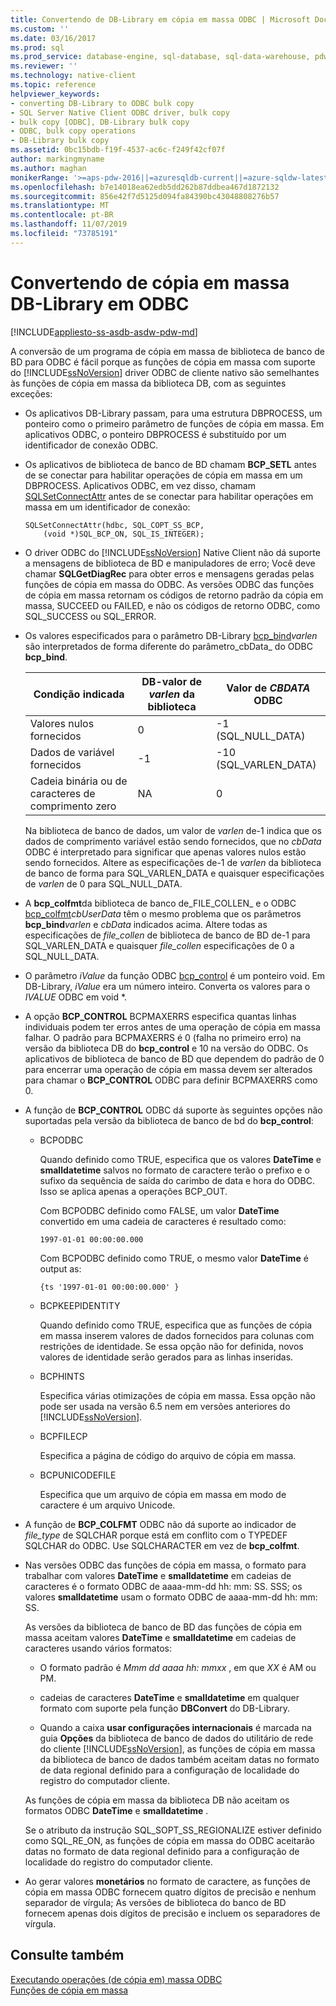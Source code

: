 ```yaml
---
title: Convertendo de DB-Library em cópia em massa ODBC | Microsoft Docs
ms.custom: ''
ms.date: 03/16/2017
ms.prod: sql
ms.prod_service: database-engine, sql-database, sql-data-warehouse, pdw
ms.reviewer: ''
ms.technology: native-client
ms.topic: reference
helpviewer_keywords:
- converting DB-Library to ODBC bulk copy
- SQL Server Native Client ODBC driver, bulk copy
- bulk copy [ODBC], DB-Library bulk copy
- ODBC, bulk copy operations
- DB-Library bulk copy
ms.assetid: 0bc15bdb-f19f-4537-ac6c-f249f42cf07f
author: markingmyname
ms.author: maghan
monikerRange: '>=aps-pdw-2016||=azuresqldb-current||=azure-sqldw-latest||>=sql-server-2016||=sqlallproducts-allversions||>=sql-server-linux-2017||=azuresqldb-mi-current'
ms.openlocfilehash: b7e14018ea62edb5dd262b87ddbea467d1872132
ms.sourcegitcommit: 856e42f7d5125d094fa84390bc43048808276b57
ms.translationtype: MT
ms.contentlocale: pt-BR
ms.lasthandoff: 11/07/2019
ms.locfileid: "73785191"
---
```

# <a name="converting-from-db-library-to-odbc-bulk-copy"></a>Convertendo de cópia em massa DB-Library em ODBC
[!INCLUDE[appliesto-ss-asdb-asdw-pdw-md](../../includes/appliesto-ss-asdb-asdw-pdw-md.md)]

  A conversão de um programa de cópia em massa de biblioteca de banco de BD para ODBC é fácil porque as funções de cópia em massa com suporte do [!INCLUDE[ssNoVersion](../../includes/ssnoversion-md.md)] driver ODBC de cliente nativo são semelhantes às funções de cópia em massa da biblioteca DB, com as seguintes exceções:  
  
-   Os aplicativos DB-Library passam, para uma estrutura DBPROCESS, um ponteiro como o primeiro parâmetro de funções de cópia em massa. Em aplicativos ODBC, o ponteiro DBPROCESS é substituído por um identificador de conexão ODBC.  
  
-   Os aplicativos de biblioteca de banco de BD chamam **BCP_SETL** antes de se conectar para habilitar operações de cópia em massa em um DBPROCESS. Aplicativos ODBC, em vez disso, chamam [SQLSetConnectAttr](../../relational-databases/native-client-odbc-api/sqlsetconnectattr.md) antes de se conectar para habilitar operações em massa em um identificador de conexão:  
  
    ```  
    SQLSetConnectAttr(hdbc, SQL_COPT_SS_BCP,  
        (void *)SQL_BCP_ON, SQL_IS_INTEGER);  
    ```  
  
-   O driver ODBC do [!INCLUDE[ssNoVersion](../../includes/ssnoversion-md.md)] Native Client não dá suporte a mensagens de biblioteca de BD e manipuladores de erro; Você deve chamar **SQLGetDiagRec** para obter erros e mensagens geradas pelas funções de cópia em massa do ODBC. As versões ODBC das funções de cópia em massa retornam os códigos de retorno padrão da cópia em massa, SUCCEED ou FAILED, e não os códigos de retorno ODBC, como SQL_SUCCESS ou SQL_ERROR.  
  
-   Os valores especificados para o parâmetro DB-Library [bcp_bind](../../relational-databases/native-client-odbc-extensions-bulk-copy-functions/bcp-bind.md)*varlen* são interpretados de forma diferente do parâmetro_cbData_ do ODBC **bcp_bind**.  
  
    |Condição indicada|DB-valor de *varlen* da biblioteca|Valor de *CBDATA* ODBC|  
    |-------------------------|--------------------------------|-------------------------|  
    |Valores nulos fornecidos|0|-1 (SQL_NULL_DATA)|  
    |Dados de variável fornecidos|-1|-10 (SQL_VARLEN_DATA)|  
    |Cadeia binária ou de caracteres de comprimento zero|NA|0|  
  
     Na biblioteca de banco de dados, um valor de *varlen* de-1 indica que os dados de comprimento variável estão sendo fornecidos, que no *cbData* ODBC é interpretado para significar que apenas valores nulos estão sendo fornecidos. Altere as especificações de-1 de *varlen* da biblioteca de banco de forma para SQL_VARLEN_DATA e quaisquer especificações de *varlen* de 0 para SQL_NULL_DATA.  
  
-   A **bcp_colfmt**da biblioteca de banco de_FILE_COLLEN_ e o ODBC [bcp_colfmt](../../relational-databases/native-client-odbc-extensions-bulk-copy-functions/bcp-colfmt.md)*cbUserData* têm o mesmo problema que os parâmetros **bcp_bind**_varlen_ e *cbData* indicados acima. Altere todas as especificações de *file_collen* de biblioteca de banco de BD de-1 para SQL_VARLEN_DATA e quaisquer *file_collen* especificações de 0 a SQL_NULL_DATA.  
  
-   O parâmetro *iValue* da função ODBC [bcp_control](../../relational-databases/native-client-odbc-extensions-bulk-copy-functions/bcp-control.md) é um ponteiro void. Em DB-Library, *iValue* era um número inteiro. Converta os valores para o *IVALUE* ODBC em void *.  
  
-   A opção **BCP_CONTROL** BCPMAXERRS especifica quantas linhas individuais podem ter erros antes de uma operação de cópia em massa falhar. O padrão para BCPMAXERRS é 0 (falha no primeiro erro) na versão da biblioteca DB do **bcp_control** e 10 na versão do ODBC. Os aplicativos de biblioteca de banco de BD que dependem do padrão de 0 para encerrar uma operação de cópia em massa devem ser alterados para chamar o **BCP_CONTROL** ODBC para definir BCPMAXERRS como 0.  
  
-   A função de **BCP_CONTROL** ODBC dá suporte às seguintes opções não suportadas pela versão da biblioteca de banco de bd do **bcp_control**:  
  
    -   BCPODBC  
  
         Quando definido como TRUE, especifica que os valores **DateTime** e **smalldatetime** salvos no formato de caractere terão o prefixo e o sufixo da sequência de saída do carimbo de data e hora do ODBC. Isso se aplica apenas a operações BCP_OUT.  
  
         Com BCPODBC definido como FALSE, um valor **DateTime** convertido em uma cadeia de caracteres é resultado como:  
  
        ```  
        1997-01-01 00:00:00.000  
        ```  
  
         Com BCPODBC definido como TRUE, o mesmo valor **DateTime** é output as:  
  
        ```  
        {ts '1997-01-01 00:00:00.000' }  
        ```  
  
    -   BCPKEEPIDENTITY  
  
         Quando definido como TRUE, especifica que as funções de cópia em massa inserem valores de dados fornecidos para colunas com restrições de identidade. Se essa opção não for definida, novos valores de identidade serão gerados para as linhas inseridas.  
  
    -   BCPHINTS  
  
         Especifica várias otimizações de cópia em massa. Essa opção não pode ser usada na versão 6.5 nem em versões anteriores do [!INCLUDE[ssNoVersion](../../includes/ssnoversion-md.md)].  
  
    -   BCPFILECP  
  
         Especifica a página de código do arquivo de cópia em massa.  
  
    -   BCPUNICODEFILE  
  
         Especifica que um arquivo de cópia em massa em modo de caractere é um arquivo Unicode.  
  
-   A função de **BCP_COLFMT** ODBC não dá suporte ao indicador de *file_type* de SQLCHAR porque está em conflito com o TYPEDEF SQLCHAR do ODBC. Use SQLCHARACTER em vez de **bcp_colfmt**.  
  
-   Nas versões ODBC das funções de cópia em massa, o formato para trabalhar com valores **DateTime** e **smalldatetime** em cadeias de caracteres é o formato ODBC de aaaa-mm-dd hh: mm: SS. SSS; os valores **smalldatetime** usam o formato ODBC de aaaa-mm-dd hh: mm: SS.  
  
     As versões da biblioteca de banco de BD das funções de cópia em massa aceitam valores **DateTime** e **smalldatetime** em cadeias de caracteres usando vários formatos:  
  
    -   O formato padrão é *Mmm dd aaaa hh: mmxx* , em que *XX* é AM ou PM.  
  
    -   cadeias de caracteres **DateTime** e **smalldatetime** em qualquer formato com suporte pela função **DBConvert** do DB-Library.  
  
    -   Quando a caixa **usar configurações internacionais** é marcada na guia **Opções** da biblioteca de banco de dados do utilitário de rede do cliente [!INCLUDE[ssNoVersion](../../includes/ssnoversion-md.md)], as funções de cópia em massa da biblioteca de banco de dados também aceitam datas no formato de data regional definido para a configuração de localidade do registro do computador cliente.  
  
     As funções de cópia em massa da biblioteca DB não aceitam os formatos ODBC **DateTime** e **smalldatetime** .  
  
     Se o atributo da instrução SQL_SOPT_SS_REGIONALIZE estiver definido como SQL_RE_ON, as funções de cópia em massa do ODBC aceitarão datas no formato de data regional definido para a configuração de localidade do registro do computador cliente.  
  
-   Ao gerar valores **monetários** no formato de caractere, as funções de cópia em massa ODBC fornecem quatro dígitos de precisão e nenhum separador de vírgula; As versões de biblioteca do banco de BD fornecem apenas dois dígitos de precisão e incluem os separadores de vírgula.  
  
## <a name="see-also"></a>Consulte também  
 [Executando operações &#40;de cópia em&#41; massa  ODBC](../../relational-databases/native-client-odbc-bulk-copy-operations/performing-bulk-copy-operations-odbc.md)  
 [Funções de cópia em massa](../../relational-databases/native-client-odbc-extensions-bulk-copy-functions/sql-server-driver-extensions-bulk-copy-functions.md)  
  
  
